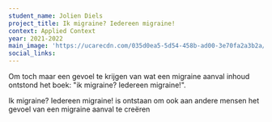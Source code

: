```yaml
---
student_name: Jolien Diels
project_title: Ik migraine? Iedereen migraine!
context: Applied Context
year: 2021-2022
main_image: 'https://ucarecdn.com/035d0ea5-5d54-458b-ad00-3e70fa2a3b2a/'
social_links:
---
```


Om toch maar een gevoel te krijgen van wat een migraine aanval inhoud ontstond het boek: "ik migraine? Iedereen migraine!".

Ik migraine? Iedereen migraine! is ontstaan om ook aan andere mensen het gevoel van een migraine aanval te creëren
